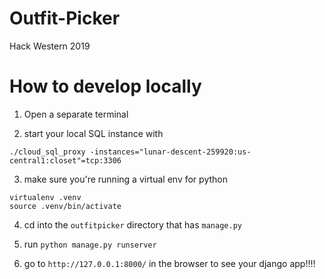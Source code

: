 # Outfit-Picker
Hack Western 2019


# How to develop locally

1. Open a separate terminal

2. start your local SQL instance with 

`./cloud_sql_proxy -instances="lunar-descent-259920:us-central1:closet"=tcp:3306`

3. make sure you're running a virtual env for python

```
virtualenv .venv
source .venv/bin/activate
```

4. cd into the `outfitpicker` directory that has `manage.py`

5. run `python manage.py runserver`

6. go to `http://127.0.0.1:8000/` in the browser to see your django app!!!!
